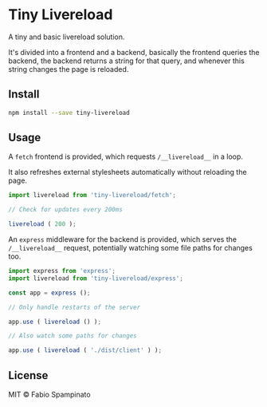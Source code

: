 # Tiny Livereload

A tiny and basic livereload solution.

It's divided into a frontend and a backend, basically the frontend queries the backend, the backend returns a string for that query, and whenever this string changes the page is reloaded.

## Install

```sh
npm install --save tiny-livereload
```

## Usage

A `fetch` frontend is provided, which requests `/__livereload__` in a loop.

It also refreshes external stylesheets automatically without reloading the page.

```ts
import livereload from 'tiny-livereload/fetch';

// Check for updates every 200ms

livereload ( 200 );
```

An `express` middleware for the backend is provided, which serves the `/__livereload__` request, potentially watching some file paths for changes too.

```ts
import express from 'express';
import livereload from 'tiny-livereload/express';

const app = express ();

// Only handle restarts of the server

app.use ( livereload () );

// Also watch some paths for changes

app.use ( livereload ( './dist/client' ) );
```

## License

MIT © Fabio Spampinato
